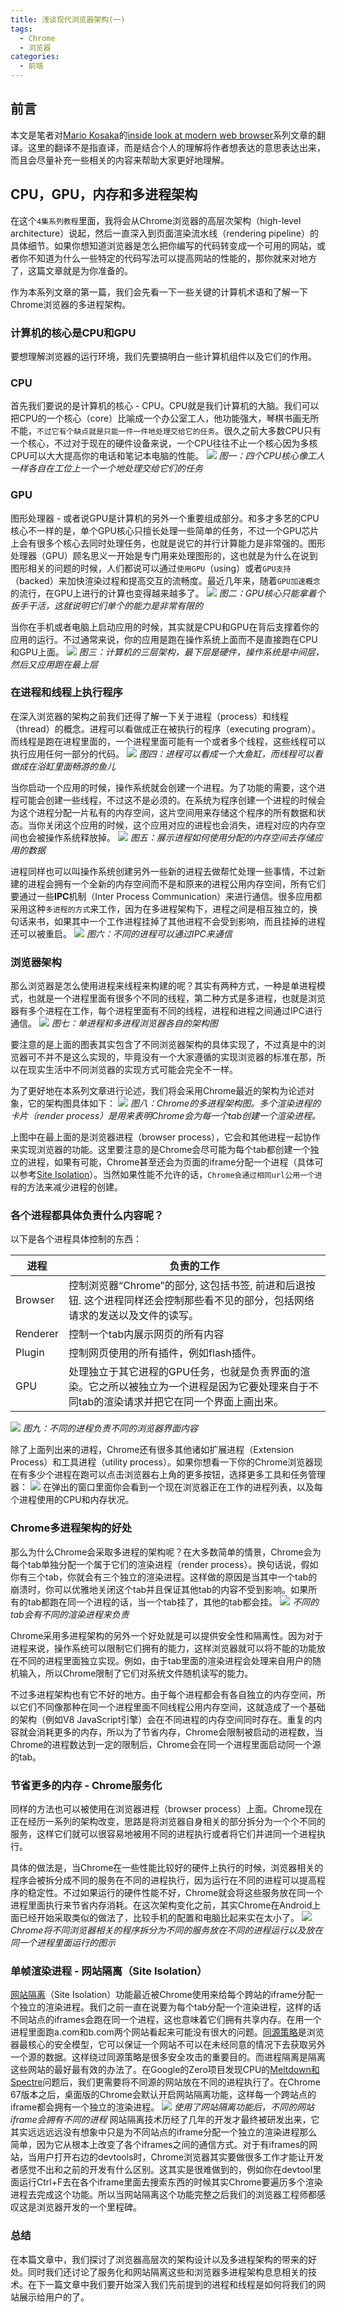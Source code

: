 ```yaml
---
title: 浅谈现代浏览器架构(一)
tags:
  - Chrome
  - 浏览器
categories:
  - 前端
---
```

## 前言
本文是笔者对[Mario Kosaka](https://developers.google.com/web/resources/contributors/kosamari)的[inside look at modern web browser](https://developers.google.com/web/updates/2018/09/inside-browser-part1)系列文章的翻译。这里的翻译不是指直译，而是结合个人的理解将作者想表达的意思表达出来，而且会尽量补充一些相关的内容来帮助大家更好地理解。
## CPU，GPU，内存和多进程架构
在这个`4集系列教程`里面，我将会从Chrome浏览器的高层次架构（high-level architecture）说起，然后一直深入到页面渲染流水线（rendering pipeline）的具体细节。如果你想知道浏览器是怎么把你编写的代码转变成一个可用的网站，或者你不知道为什么一些特定的代码写法可以提高网站的性能的，那你就来对地方了，这篇文章就是为你准备的。

作为本系列文章的第一篇，我们会先看一下一些关键的计算机术语和了解一下Chrome浏览器的多进程架构。
### 计算机的核心是CPU和GPU
要想理解浏览器的运行环境，我们先要搞明白一些计算机组件以及它们的作用。
### CPU
首先我们要说的是计算机的核心 - CPU。CPU就是我们计算机的大脑。我们可以把CPU的一个核心（core）比喻成一个办公室工人，他功能强大，琴棋书画无所不能，`不过它有个缺点就是只能一件一件地处理交给它的任务`。很久之前大多数CPU只有一个核心，不过对于现在的硬件设备来说，一个CPU往往不止一个核心因为多核CPU可以大大提高你的电话和笔记本电脑的性能。
![](/images/chrome/CPU.png)
*图一：四个CPU核心像工人一样各自在工位上一个一个地处理交给它们的任务*

### GPU
图形处理器 - 或者说GPU是计算机的另外一个重要组成部分。和多才多艺的CPU核心不一样的是，单个GPU核心只擅长处理一些简单的任务，不过一个GPU芯片上会有很多个核心去同时处理任务，也就是说它的并行计算能力是非常强的。图形处理器（GPU）顾名思义一开始是专门用来处理图形的，这也就是为什么在说到图形相关的问题的时候，人们都说可以通过`使用GPU`（using）或者`GPU支持`（backed）来加快渲染过程和提高交互的流畅度。最近几年来，随着`GPU加速概念`的流行，在GPU上进行的计算也变得越来越多了。
![](/images/chrome/GPU.png)
*图二：GPU核心只能拿着个扳手干活，这就说明它们单个的能力是非常有限的*

当你在手机或者电脑上启动应用的时候，其实就是CPU和GPU在背后支撑着你的应用的运行。不过通常来说，你的应用是跑在操作系统上面而不是直接跑在CPU和GPU上面。
![](/images/chrome/hw-os-app.png)
*图三：计算机的三层架构，最下层是硬件，操作系统是中间层，然后又应用跑在最上层*

### 在进程和线程上执行程序
在深入浏览器的架构之前我们还得了解一下关于进程（process）和线程（thread）的概念。进程可以看做成正在被执行的程序（executing program）。而线程是跑在进程里面的，一个进程里面可能有一个或者多个线程，这些线程可以执行应用任何一部分的代码。
![](/images/chrome/process-thread.png)
*图四：进程可以看成一个大鱼缸，而线程可以看做成在浴缸里面畅游的鱼儿*

当你启动一个应用的时候，操作系统就会创建一个进程。为了功能的需要，这个进程可能会创建一些线程，不过这不是必须的。在系统为程序创建一个进程的时候会为这个进程分配一片私有的内存空间，这片空间用来存储这个程序的所有数据和状态。当你关闭这个应用的时候，这个应用对应的进程也会消失，进程对应的内存空间也会被操作系统释放掉。
![](/images/chrome/memory.svg)
*图五：展示进程如何使用分配的内存空间去存储应用的数据*

进程同样也可以叫操作系统创建另外一些新的进程去做帮忙处理一些事情，不过新建的进程会拥有一个全新的内存空间而不是和原来的进程公用内存空间，所有它们要通过一些**IPC**机制（Inter Process Communication）来进行通信。很多应用都采用这种`多进程的方式`来工作，因为在多进程架构下，进程之间是相互独立的，换句话来书，如果其中一个工作进程挂掉了其他进程不会受到影响，而且挂掉的进程还可以被重启。
![](/images/chrome/workerprocess.svg)
*图六：不同的进程可以通过IPC来通信*

### 浏览器架构
那么浏览器是怎么使用进程来线程来构建的呢？其实有两种方式，一种是单进程模式，也就是一个进程里面有很多个不同的线程，第二种方式是多进程，也就是浏览器有多个进程在工作，每个进程里面有不同的线程，进程和进程之间通过IPC进行通信。
![](/images/chrome/browser-arch.png)
*图七：单进程和多进程浏览器各自的架构图*

要注意的是上面的图表其实包含了不同浏览器架构的具体实现了，不过真是中的浏览器可不并不是这么实现的，毕竟没有一个大家遵循的实现浏览器的标准在那，所以在现实生活中不同浏览器的实现方式可能会完全不一样。

为了更好地在本系列文章进行论述，我们将会采用Chrome最近的架构为论述对象，它的架构图具体如下：
![](/images/chrome/browser-arch2.png)
*图八：Chrome的多进程架构图。多个渲染进程的卡片（render process）是用来表明Chrome会为每一个tab创建一个渲染进程。*

上图中在最上面的是浏览器进程（browser process），它会和其他进程一起协作来实现浏览器的功能。这里要注意的是Chrome会尽可能为每个tab都创建一个独立的进程，如果有可能，Chrome甚至还会为页面的iframe分配一个进程（具体可以参考[Site Isolation](https://developers.google.com/web/updates/2018/09/inside-browser-part1#site-isolation)）。当然如果性能不允许的话，`Chrome会通过相同url公用一个进程`的方法来减少进程的创建。

### 各个进程都具体负责什么内容呢？
以下是各个进程具体控制的东西：

| 进程     | 负责的工作                                                                                                                                   |
| -------- | -------------------------------------------------------------------------------------------------------------------------------------------- |
| Browser  | 控制浏览器“Chrome”的部分, 这包括书签, 前进和后退按钮. 这个进程同样还会控制那些看不见的部分，包括网络请求的发送以及文件的读写。               |
| Renderer | 控制一个tab内展示网页的所有内容                                                                                                              |
| Plugin   | 控制网页使用的所有插件，例如flash插件。                                                                                                      |
| GPU      | 处理独立于其它进程的GPU任务，也就是负责界面的渲染。它之所以被独立为一个进程是因为它要处理来自于不同tab的渲染请求并把它在同一个界面上画出来。 |
![](/images/chrome/browserui.png)
*图九：不同的进程负责不同的浏览器界面内容*

除了上面列出来的进程，Chrome还有很多其他诸如扩展进程（Extension Process）和工具进程（utility process）。如果你想看一下你的Chrome浏览器现在有多少个进程在跑可以点击浏览器右上角的更多按钮，选择更多工具和任务管理器：
![](/images/chrome/devtool.png)
在弹出的窗口里面你会看到一个现在浏览器正在工作的进程列表，以及每个进程使用的CPU和内存状况。

### Chrome多进程架构的好处
那么为什么Chrome会采取多进程的架构呢？在大多数简单的情景，Chrome会为每个tab单独分配一个属于它们的渲染进程（render process）。换句话说，假如你有三个tab，你就会有三个独立的渲染进程。这样做的原因是当其中一个tab的崩溃时，你可以优雅地关闭这个tab并且保证其他tab的内容不受到影响。如果所有的tab都跑在同一个进程的话，当一个tab挂了，其他的tab都会挂。
![](/images/chrome/tabs.svg)
*不同的tab会有不同的渲染进程来负责*

Chrome采用多进程架构的另外一个好处就是可以提供安全性和隔离性。因为对于进程来说，操作系统可以限制它们拥有的能力，这样浏览器就可以将不能的功能放在不同的进程里面独立实现。例如，由于tab里面的渲染进程会处理来自用户的随机输入，所以Chrome限制了它们对系统文件随机读写的能力。

不过多进程架构也有它不好的地方。由于每个进程都会有各自独立的内存空间，所以它们不同像那种在同一个进程里面不同线程公用内存空间，这就造成了一个基础的架构（例如V8 JavaScript引擎）会在不同进程的内存空间同时存在。重复的内容就会消耗更多的内存，所以为了节省内存，Chrome会限制被启动的进程数，当Chrome的进程数达到一定的限制后，Chrome会在同一个进程里面启动同一个源的tab。

### 节省更多的内存 - Chrome服务化
同样的方法也可以被使用在浏览器进程（browser process）上面。Chrome现在正在经历一系列的架构改变，思路是将浏览器自身相关的部分拆分为一个个不同的服务，这样它们就可以很容易地被用不同的进程执行或者将它们并进同一个进程执行。

具体的做法是，当Chrome在一些性能比较好的硬件上执行的时候，浏览器相关的程序会被拆分成不同的服务在不同的进程执行，因为运行在不同的进程可以提高程序的稳定性。不过如果运行的硬件性能不好，Chrome就会将这些服务放在同一个进程里面执行来节省内存消耗。在这次架构变化之前，其实Chrome在Android上面已经开始采取类似的做法了，比较手机的配置和电脑比起来实在太小了。
![](/images/servicfication.svg)
*Chrome将不同浏览器相关的程序拆分为不同的服务放在不同的进程运行以及放在同一个进程里面运行的图示*

### 单帧渲染进程 - 网站隔离（Site Isolation）
[网站隔离](https://developers.google.com/web/updates/2018/07/site-isolation)（Site Isolation）功能最近被Chrome使用来给每个跨站的iframe分配一个独立的渲染进程。我们之前一直在说要为每个tab分配一个渲染进程，这样的话不同站点的iframes会跑在同一个进程，这也意味着它们拥有共享内存。在用一个进程里面跑a.com和b.com两个网站看起来可能没有很大的问题。[同源策略](https://developer.mozilla.org/en-US/docs/Web/Security/Same-origin_policy)是浏览器最核心的安全模型，它可以保证一个网站不可以在未经同意的情况下去获取另外一个源的数据。这样绕过同源策略是很多安全攻击的重要目的。而进程隔离是隔离这些网站的最好最有效的办法了。在Google的Zero项目发现CPU的[Meltdown和Spectre](https://developers.google.com/web/updates/2018/02/meltdown-spectre)问题后，我们更需要将不同源的网站放在不同的进程执行了。在Chrome 67版本之后，桌面版的Chrome会默认开启网站隔离功能，这样每一个跨站点的iframe都会拥有一个独立的渲染进程。
![](/images/chrome/isolation.png)
*使用了网站隔离功能后，不同的网站iframe会拥有不同的进程*
网站隔离技术历经了几年的开发才最终被研发出来，它其实远远远远没有想象中只是为不同站点的iframe分配一个独立的渲染进程那么简单，因为它从根本上改变了各个iframes之间的通信方式。对于有iframes的网站，当用户打开右边的devtools时，Chrome浏览器其实要做很多工作才能让开发者感觉不出和之前的开发有什么区别。这其实是很难做到的，例如你在devtool里面运行Ctrl+F去在各个iframe里面去搜索东西的时候其实Chrome要遍历多个渲染进程去完成这个功能。所以当网站隔离这个功能完整之后我们的浏览器工程师都感叹这是浏览器开发的一个里程碑。

### 总结
在本篇文章中，我们探讨了浏览器高层次的架构设计以及多进程架构的带来的好处。同时我们还讨论了服务化和网站隔离这些和浏览器多进程架构息息相关的技术。在下一篇文章中我们要开始深入我们先前提到的进程和线程是如何将我们的网站展示给用户的了。
